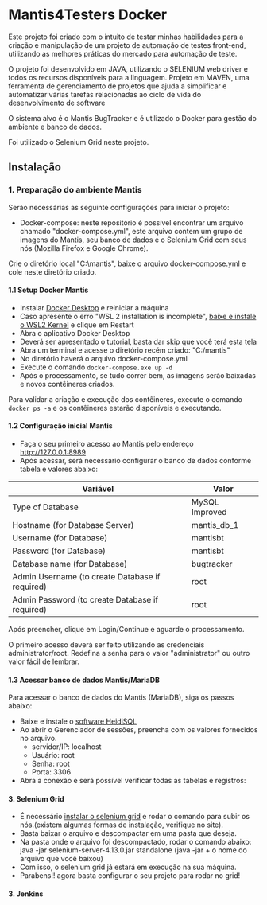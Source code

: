 # Mantis4Testers Docker

Este projeto foi criado com o intuito de testar minhas habilidades para a criação e manipulação de um projeto de automação de testes front-end, utilizando as melhores práticas do mercado para automação de teste.

O projeto foi desenvolvido em JAVA, utilizando o SELENIUM web driver e todos os recursos disponíveis para a linguagem.
Projeto em MAVEN, uma ferramenta de gerenciamento de projetos que ajuda a simplificar e automatizar várias tarefas relacionadas ao ciclo de vida do desenvolvimento de software

O sistema alvo é o Mantis BugTracker e é utilizado o Docker para gestão do ambiente e banco de dados.

Foi utilizado o Selenium Grid neste projeto.

## Instalação

### 1. Preparação do ambiente Mantis

Serão necessárias as seguinte configurações para iniciar o projeto:

- Docker-compose: neste repositório é possível encontrar um arquivo chamado "docker-compose.yml", este arquivo contem um grupo de imagens do Mantis, seu banco de dados e o Selenium Grid com seus nós (Mozilla Firefox e Google Chrome).

Crie o diretório local "C:\mantis", baixe o arquivo docker-compose.yml e cole neste diretório criado.

#### 1.1 Setup Docker Mantis

- Instalar [Docker Desktop](https://www.docker.com/products/docker-desktop) e reiniciar a máquina
- Caso apresente o erro "WSL 2 installation is incomplete", [baixe e instale o WSL2 Kernel](https://docs.microsoft.com/pt-br/windows/wsl/wsl2-kernel) e clique em Restart
- Abra o aplicativo Docker Desktop
- Deverá ser apresentado o tutorial, basta dar skip que você terá esta tela
- Abra um terminal e acesse o diretório recém criado: "C:/mantis"
- No diretório haverá o arquivo docker-compose.yml
- Execute o comando `docker-compose.exe up -d`
- Após o processamento, se tudo correr bem, as imagens serão baixadas e novos contêineres criados.

Para validar a criação e execução dos contêineres, execute o comando `docker ps -a` e os contêineres estarão disponíveis e executando.

#### 1.2 Configuração inicial Mantis

- Faça o seu primeiro acesso ao Mantis pelo endereço http://127.0.0.1:8989
- Após acessar, será necessário configurar o banco de dados conforme tabela e valores abaixo:

| Variável               | Valor         |
|------------------------|---------------|
| Type of Database       | MySQL Improved|
| Hostname (for Database Server) | mantis_db_1 |
| Username (for Database)| mantisbt      |
| Password (for Database)| mantisbt      |
| Database name (for Database)| bugtracker |
| Admin Username (to create Database if required)| root |
| Admin Password (to create Database if required)| root |

Após preencher, clique em Login/Continue e aguarde o processamento.

O primeiro acesso deverá ser feito utilizando as credenciais administrator/root. Redefina a senha para o valor "administrator" ou outro valor fácil de lembrar.

#### 1.3 Acessar banco de dados Mantis/MariaDB

Para acessar o banco de dados do Mantis (MariaDB), siga os passos abaixo:

- Baixe e instale o [software HeidiSQL](https://www.heidisql.com/download.php)
- Ao abrir o Gerenciador de sessões, preencha com os valores fornecidos no arquivo.
    - servidor/IP: localhost
    - Usuário: root
    - Senha: root
    - Porta: 3306
- Abra a conexão e será possível verificar todas as tabelas e registros:

#### 3. Selenium Grid

- É necessário [instalar o selenium grid](https://www.selenium.dev/documentation/grid/getting_started/) e rodar o comando para subir os nós.(existem algumas formas de instalação, verifique no site).
- Basta baixar o arquivo e descompactar em uma pasta que deseja.
- Na pasta onde o arquivo foi descompactado, rodar o comando abaixo:
     java -jar selenium-server-4.13.0.jar standalone (java -jar + o nome do arquivo que você baixou)
- Com isso, o selenium grid já estará em execução na sua máquina.
- Parabens!! agora basta configurar o seu projeto para rodar no grid!


#### 3. Jenkins





 
